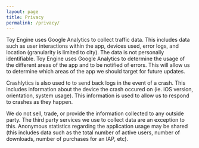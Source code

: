 ```yaml
---
layout: page
title: Privacy
permalink: /privacy/
---
```


Toy Engine uses Google Analytics to collect traffic data. This includes data such as user interactions within the app, devices used, error logs, and location (granularity is limited to city). The data is not personally identifiable. Toy Engine uses Google Analytics to determine the usage of the different areas of the app and to be notified of errors. This will allow us to determine which areas of the app we should target for future updates.

Crashlytics is also used to to send back logs in the event of a crash. This includes information about the device the crash occured on (ie. iOS version, orientation, system usage). This information is used to allow us to respond to crashes as they happen.

We do not sell, trade, or provide the information collected to any outside party. The third party services we use to collect data are an exception to this. Anonymous statistics regarding the application usage may be shared (this includes data such as the total number of active users, number of downloads, number of purchases for an IAP, etc). 
